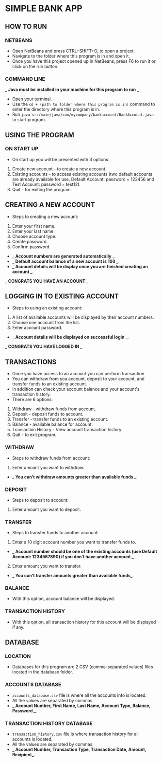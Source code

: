# SIMPLE BANK APP

## HOW TO RUN

### NETBEANS

- Open NetBeans and press CTRL+SHIFT+O, to open a project.
- Navigate to the folder where this program is in and open it.
- Once you have this project opened up in NetBeans, press F6 to run it or click on the run button.

### COMMAND LINE

**_ Java must be installed in your machine for this program to run _**

- Open your terminal.
- Use the `cd + (path to folder where this program is in)` command to enter the directory where this program is in.
- Run `java src/main/java/com/mycompany/bankaccount/BankAccount.java` to start program.

## USING THE PROGRAM

### ON START UP

- On start up you will be presented with 3 options:

1. Create new account - to create a new account.
2. Existing accounts - to access existing accounts (two default accounts are already available for use, Default Account: password = 123456 and Test Account: password = test12).
3. Quit - for exiting the program.

## CREATING A NEW ACCOUNT

- Steps to creating a new account:

1. Enter your first name.
2. Enter your last name.
3. Choose account type.
4. Create password.
5. Confirm password.

- **_ Account numbers are generated automatically _**.
- **_ Default account balance of a new account is 100 _**.
- **_ Account details will be display once you are finished creating an account _**.

**_ CONGRATS YOU HAVE AN ACCOUNT _**

## LOGGING IN TO EXISTING ACCOUNT

- Steps to using an existing account:

1. A list of available accounts will be displayed by their account numbers.
2. Choose one account from the list.
3. Enter account password.

- **_ Account details will be displayed on successful login _**.

**_ CONGRATS YOU HAVE LOGGED IN _**

## TRANSACTIONS

- Once you have access to an account you can perform transaction.
- You can withdraw from you account, deposit to your account, and transfer funds to an existing account.
- In addition can check your account balance and your account's transaction history.
- There are 6 options:

1. Withdraw - withdraw funds from account.
2. Deposit - deposit funds to account.
3. Transfer - transfer funds to an existing account.
4. Balance - available balance for account.
5. Transaction History - View account transaction history.
6. Quit - to exit program.

### WITHDRAW

- Steps to withdraw funds from account:

1. Enter amount you want to withdraw.

- **_ You can't withdraw amounts greater than available funds _**.

### DEPOSIT

- Steps to deposit to account:

1. Enter amount you want to deposit.

### TRANSFER

- Steps to transfer funds to another account:

1. Enter a 10 digit account number you want to transfer funds to.

- **_ Account number should be one of the existing accounts (use Default Account: 1234567890) if you don't have another account _**.

2. Enter amount you want to transfer.

- **_ You can't transfer amounts greater than available funds_**.

### BALANCE

- With this option, account balance will be displayed.

### TRANSACTION HISTORY

- With this option, all transaction history for this account will be displayed if any.

## DATABASE

### LOCATION

- Databases for this program are 2 CSV (comma-separated values) files located in the database folder.

### ACCOUNTS DATABASE

- `accounts_database.csv` file is where all the accounts info is located.
- All the values are separated by commas.
- **_ Account Number, First Name, Last Name, Account Type, Balance, Password _**.

### TRANSACTION HISTORY DATABASE

- `transaction_history.csv` file is where transaction history for all accounts is located.
- All the values are separated by commas.
- **_ Account Number, Transaction Type, Transaction Date, Amount, Recipient_**.
